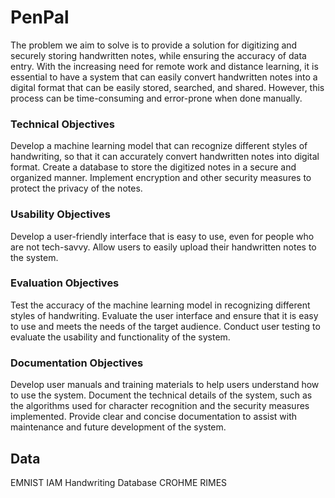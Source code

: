 # PenPal

The problem we aim to solve is to provide a solution for digitizing and securely storing handwritten notes, while ensuring the accuracy of data entry. With the increasing need for remote work and distance learning, it is essential to have a system that can easily convert handwritten notes into a digital format that can be easily stored, searched, and shared. However, this process can be time-consuming and error-prone when done manually.

### Technical Objectives
Develop a machine learning model that can recognize different styles of handwriting, so that it can accurately convert handwritten notes into digital format.
Create a database to store the digitized notes in a secure and organized manner.
Implement encryption and other security measures to protect the privacy of the notes.

### Usability Objectives
Develop a user-friendly interface that is easy to use, even for people who are not tech-savvy.
Allow users to easily upload their handwritten notes to the system.

### Evaluation Objectives
Test the accuracy of the machine learning model in recognizing different styles of handwriting.
Evaluate the user interface and ensure that it is easy to use and meets the needs of the target audience.
Conduct user testing to evaluate the usability and functionality of the system.

### Documentation Objectives
Develop user manuals and training materials to help users understand how to use the system.
Document the technical details of the system, such as the algorithms used for character recognition and the security measures implemented.
Provide clear and concise documentation to assist with maintenance and future development of the system.

## Data
EMNIST
IAM Handwriting Database
CROHME 
RIMES
